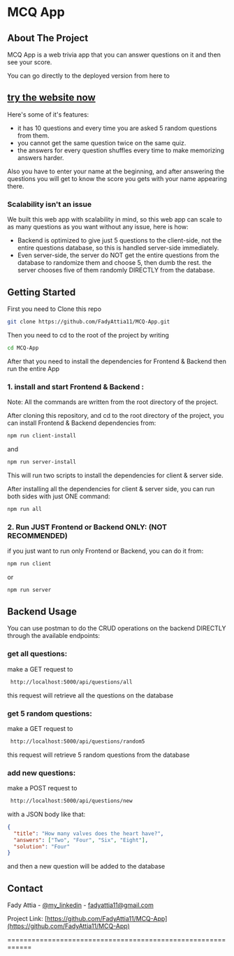 # MCQ App

## About The Project

MCQ App is a web trivia app that you can answer questions on it and then see your score.

You can go directly to the deployed version from here to

## [try the website now](https://fadyattia-mcq-client.netlify.app/)

Here's some of it's features:

- it has 10 questions and every time you are asked 5 random questions from them.
- you cannot get the same question twice on the same quiz.
- the answers for every question shuffles every time to make memorizing answers harder.

Also you have to enter your name at the beginning, and after answering the questions you will get to know the score you gets with your name appearing there.

### Scalability isn't an issue

We built this web app with scalability in mind, so this web app can scale to as many questions as you want without any issue, here is how:

- Backend is optimized to give just 5 questions to the client-side, not the entire questions database, so this is handled server-side immediately.
- Even server-side, the server do NOT get the entire questions from the database to randomize them and choose 5, then dumb the rest. the server chooses five of them randomly DIRECTLY from the database.

## Getting Started

First you need to Clone this repo

```sh
git clone https://github.com/FadyAttia11/MCQ-App.git
```

Then you need to cd to the root of the project by writing

```sh
cd MCQ-App
```

After that you need to install the dependencies for Frontend & Backend then run the entire App

### 1. install and start Frontend & Backend :

Note: All the commands are written from the root directory of the project.

After cloning this repository, and cd to the root directory of the project, you can install Frontend & Backend dependencies from:

```bash
npm run client-install
```

and

```bash
npm run server-install
```

This will run two scripts to install the dependencies for client & server side.

After installing all the dependencies for client & server side, you can run both sides with just ONE command:

```bash
npm run all
```

### 2. Run JUST Frontend or Backend ONLY: (NOT RECOMMENDED)

if you just want to run only Frontend or Backend, you can do it from:

```sh
npm run client
```

or

```sh
npm run server
```

## Backend Usage

You can use postman to do the CRUD operations on the backend DIRECTLY through the available endpoints:

### get all questions:

make a GET request to

```sh
 http://localhost:5000/api/questions/all
```

this request will retrieve all the questions on the database

### get 5 random questions:

make a GET request to

```sh
 http://localhost:5000/api/questions/random5
```

this request will retrieve 5 random questions from the database

### add new questions:

make a POST request to

```sh
 http://localhost:5000/api/questions/new
```

with a JSON body like that:

```json
{
  "title": "How many valves does the heart have?",
  "answers": ["Two", "Four", "Six", "Eight"],
  "solution": "Four"
}
```

and then a new question will be added to the database

## Contact

Fady Attia - [@my_linkedin](https://www.linkedin.com/in/fady-attia-01) - fadyattia11@gmail.com

Project Link: [https://github.com/FadyAttia11/MCQ-App](https://github.com/FadyAttia11/MCQ-App)

============================================================
